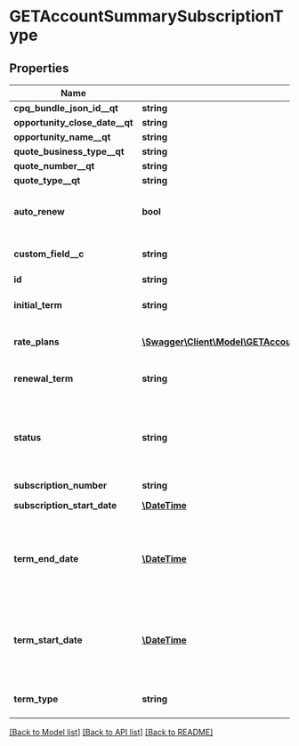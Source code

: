 # GETAccountSummarySubscriptionType

## Properties
Name | Type | Description | Notes
------------ | ------------- | ------------- | -------------
**cpq_bundle_json_id__qt** | **string** | dummy | [optional] 
**opportunity_close_date__qt** | **string** | dummy | [optional] 
**opportunity_name__qt** | **string** | dummy | [optional] 
**quote_business_type__qt** | **string** | dummy | [optional] 
**quote_number__qt** | **string** | dummy | [optional] 
**quote_type__qt** | **string** | dummy | [optional] 
**auto_renew** | **bool** | If &#x60;true&#x60;, auto-renew is enabled. If &#x60;false&#x60;, auto-renew is disabled. | [optional] 
**custom_field__c** | **string** | Any custom fields defined for this object. | [optional] 
**id** | **string** | Subscription ID. | [optional] 
**initial_term** | **string** | Duration of the initial subscription term in whole months. | [optional] 
**rate_plans** | [**\Swagger\Client\Model\GETAccountSummarySubscriptionRatePlanType[]**](GETAccountSummarySubscriptionRatePlanType.md) | Container for rate plans for this subscription. | [optional] 
**renewal_term** | **string** | Duration of the renewal term in whole months. | [optional] 
**status** | **string** | Subscription status; possible values are: &#x60;Draft&#x60;, &#x60;PendingActivation&#x60;, &#x60;PendingAcceptance&#x60;, &#x60;Active&#x60;, &#x60;Cancelled&#x60;, &#x60;Expired&#x60;. | [optional] 
**subscription_number** | **string** | Subscription Number. | [optional] 
**subscription_start_date** | [**\DateTime**](Date.md) | Subscription start date. | [optional] 
**term_end_date** | [**\DateTime**](Date.md) | End date of the subscription term. If the subscription is evergreen, this is either null or equal to the cancellation date, as appropriate. | [optional] 
**term_start_date** | [**\DateTime**](Date.md) | Start date of the subscription term. If this is a renewal subscription, this date is different than the subscription start date. | [optional] 
**term_type** | **string** | Possible values are: &#x60;TERMED&#x60;, &#x60;EVERGREEN&#x60;. | [optional] 

[[Back to Model list]](../README.md#documentation-for-models) [[Back to API list]](../README.md#documentation-for-api-endpoints) [[Back to README]](../README.md)


